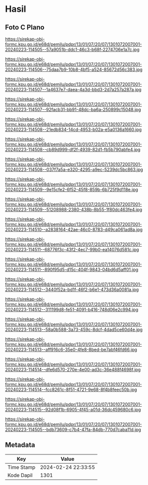# Hasil

## Foto C Plano

https://sirekap-obj-formc.kpu.go.id/e68d/pemilu/pdpr/13/01/07/20/07/1301072007001-20240223-114505--57a9051b-ddc1-46c3-b68f-2274706e1a7c.jpg

https://sirekap-obj-formc.kpu.go.id/e68d/pemilu/pdpr/13/01/07/20/07/1301072007001-20240223-114506--75daa7b9-10b8-4bf5-a524-85672d56c383.jpg

https://sirekap-obj-formc.kpu.go.id/e68d/pemilu/pdpr/13/01/07/20/07/1301072007001-20240223-114507--1a4637e7-daea-4a3d-bbd3-2d7a257a287a.jpg

https://sirekap-obj-formc.kpu.go.id/e68d/pemilu/pdpr/13/01/07/20/07/1301072007001-20240223-114507--92facb31-bb91-48dc-ba6a-250899c15048.jpg

https://sirekap-obj-formc.kpu.go.id/e68d/pemilu/pdpr/13/01/07/20/07/1301072007001-20240223-114508--21edb834-14cd-4953-b02a-e5a0136a1660.jpg

https://sirekap-obj-formc.kpu.go.id/e68d/pemilu/pdpr/13/01/07/20/07/1301072007001-20240223-114508--cb89d999-df2f-4939-82d1-fb5b790abfe4.jpg

https://sirekap-obj-formc.kpu.go.id/e68d/pemilu/pdpr/13/01/07/20/07/1301072007001-20240223-114508--037f7a5a-e320-4295-a9ec-5239dc5bc863.jpg

https://sirekap-obj-formc.kpu.go.id/e68d/pemilu/pdpr/13/01/07/20/07/1301072007001-20240223-114509--9e15cfe2-6f52-45f8-859b-6b725f9d118e.jpg

https://sirekap-obj-formc.kpu.go.id/e68d/pemilu/pdpr/13/01/07/20/07/1301072007001-20240223-114509--51208988-2380-438b-8b55-1f80dc463fe4.jpg

https://sirekap-obj-formc.kpu.go.id/e68d/pemilu/pdpr/13/01/07/20/07/1301072007001-20240223-114510--a2838164-42ae-46c0-8783-d49ca061ad8a.jpg

https://sirekap-obj-formc.kpu.go.id/e68d/pemilu/pdpr/13/01/07/20/07/1301072007001-20240223-114511--68776f3c-43f2-4ec7-99b0-ea14076d581c.jpg

https://sirekap-obj-formc.kpu.go.id/e68d/pemilu/pdpr/13/01/07/20/07/1301072007001-20240223-114511--890f95d5-d15c-404f-9843-04bd6d5aff01.jpg

https://sirekap-obj-formc.kpu.go.id/e68d/pemilu/pdpr/13/01/07/20/07/1301072007001-20240223-114512--3440f52a-bd1f-46f2-b6e1-473d36a0081a.jpg

https://sirekap-obj-formc.kpu.go.id/e68d/pemilu/pdpr/13/01/07/20/07/1301072007001-20240223-114512--311199d8-fe51-4091-b416-748d06e2c994.jpg

https://sirekap-obj-formc.kpu.go.id/e68d/pemilu/pdpr/13/01/07/20/07/1301072007001-20240223-114513--58a0b588-3a73-459c-8dcf-4dad5ce60d4e.jpg

https://sirekap-obj-formc.kpu.go.id/e68d/pemilu/pdpr/13/01/07/20/07/1301072007001-20240223-114513--aff916c6-35e0-4fe8-8bed-be7abf46fd66.jpg

https://sirekap-obj-formc.kpu.go.id/e68d/pemilu/pdpr/13/01/07/20/07/1301072007001-20240223-114514--dfe6d570-270e-4e00-ad3c-36e488f4698f.jpg

https://sirekap-obj-formc.kpu.go.id/e68d/pemilu/pdpr/13/01/07/20/07/1301072007001-20240223-114514--fcc8261c-8f51-4721-9e68-8f4b8feec50b.jpg

https://sirekap-obj-formc.kpu.go.id/e68d/pemilu/pdpr/13/01/07/20/07/1301072007001-20240223-114515--92d08f1b-6905-4f45-a01d-36dc459680c6.jpg

https://sirekap-obj-formc.kpu.go.id/e68d/pemilu/pdpr/13/01/07/20/07/1301072007001-20240223-114505--bdb73609-c7b4-47fa-84db-770d7caba11d.jpg


## Metadata

| Key        | Value               |
| ---------- | ------------------- |
| Time Stamp | 2024-02-24 22:33:55 |
| Kode Dapil | 1301                |



